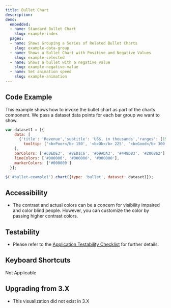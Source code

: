 ```yaml
---
title: Bullet Chart
description: 
demo:
  embedded:
  - name: Standard Bullet Chart
    slug: example-index
  pages:
  - name: Shows Grouping a Series of Related Bullet Charts
    slug: example-data-group
  - name: Shows a Bullet Chart with Positive and Negative Values
    slug: example-selected
  - name: Shows a bullet with a negative value
    slug: example-negative-value
  - name: Set animation speed
    slug: example-animation
---
```


## Code Example

This example shows how to invoke the bullet chart as part of the charts component. We pass a dataset data points for each bar group we want to show.

```javascript
var dataset1 = [{
    data: [
      {'title': 'Revenue','subtitle': 'US$, in thousands','ranges': [150, 225, 300, 400, 600], 'measures': [220,270], 'markers': [250],
        tooltip: ['<b>Poor</b> 150', '<b>Ok</b> 225', '<b>Good</b> 300', '<b>Excellent</b> 400', '<b>Revenue</b> 600']}
    ],
    barColors: ['#C0EDE3', '#8ED1C6', '#69ADA3', '#448D83', '#206B62'],
    lineColors: ['#000000', '#000000', '#000000'],
    markerColors: ['#000000']
  }];

$('#bullet-example1').chart({type: 'bullet', dataset: dataset1});
```

## Accessibility

- The contrast and actual colors can be a concern for visibility impaired and color blind people. However, you can customize the color by passing higher contrast colors.

## Testability

- Please refer to the [Application Testability Checklist](https://design.infor.com/resources/application-testability-checklist) for further details.

## Keyboard Shortcuts

Not Applicable

## Upgrading from 3.X

- This visualization did not exist in 3.X
